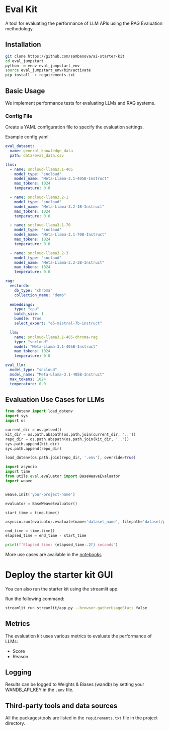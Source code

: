 # Eval Kit

A tool for evaluating the performance of LLM APIs using the RAG Evaluation methodology.

## Installation
  
  ```bash
  git clone https://github.com/sambanova/ai-starter-kit
  cd eval_jumpstart
  python -m venv eval_jumpstart_env
  source eval_jumpstart_env/bin/activate
  pip install -r requirements.txt
  ```

## Basic Usage
We implement performance tests for evaluating LLMs and RAG systems.

### Config File

Create a YAML configuration file to specify the evaluation settings.

Example config.yaml

```yaml
eval_dataset:
  name: general_knowledge_data
  path: data/eval_data.csv

llms:
  - name: sncloud-llama3.1-405
    model_type: "sncloud"
    model_name: "Meta-Llama-3.1-405B-Instruct"
    max_tokens: 1024
    temperature: 0.0

  - name: sncloud-llama3.2-1
    model_type: "sncloud"
    model_name: "Meta-Llama-3.2-1B-Instruct"
    max_tokens: 1024
    temperature: 0.0

  - name: sncloud-llama3.1-70
    model_type: "sncloud"
    model_name: "Meta-Llama-3.1-70B-Instruct"
    max_tokens: 1024
    temperature: 0.0

  - name: sncloud-llama3.2-3
    model_type: "sncloud"
    model_name: "Meta-Llama-3.2-3B-Instruct"
    max_tokens: 1024
    temperature: 0.0

rag:
  vectordb:
    db_type: "chroma"
    collection_name: "demo"
  
  embeddings:
    type: "cpu"
    batch_size: 1
    bundle: True
    select_expert: "e5-mistral-7b-instruct"

  llm:
    name: sncloud-llama3.1-405-chroma-rag
    type: "sncloud"
    model: "Meta-Llama-3.1-405B-Instruct"
    max_tokens: 1024
    temperature: 0.0

eval_llm:
  model_type: "sncloud"
  model_name: "Meta-Llama-3.1-405B-Instruct"
  max_tokens: 1024
  temperature: 0.0
```

## Evaluation Use Cases for LLMs

```python
from dotenv import load_dotenv
import sys
import os

current_dir = os.getcwd()
kit_dir = os.path.abspath(os.path.join(current_dir, '..'))
repo_dir = os.path.abspath(os.path.join(kit_dir, '..'))
sys.path.append(kit_dir)
sys.path.append(repo_dir)

load_dotenv(os.path.join(repo_dir, '.env'), override=True)

import asyncio
import time
from utils.eval.evaluator import BaseWeaveEvaluator
import weave


weave.init('your-project-name')

evaluator = BaseWeaveEvaluator()

start_time = time.time()

asyncio.run(evaluator.evaluate(name='dataset_name', filepath='dataset/path', use_concurrency=True))

end_time = time.time()
elapsed_time = end_time - start_time

print(f"Elapsed time: {elapsed_time:.2f} seconds")
```

More use cases are available in the [notebooks](./notebooks/eval_llm.ipynb)

# Deploy the starter kit GUI

You can also run the starter kit using the streamlit app.

Run the following command:


   ```bash
   streamlit run streamlit/app.py --browser.gatherUsageStats false 
   ```

## Metrics

The evaluation kit uses various metrics to evaluate the performance of LLMs:

- Score
- Reason

## Logging

Results can be logged to Weights & Biases (wandb) by setting your WANDB_API_KEY in the `.env` file.

## Third-party tools and data sources

All the packages/tools are listed in the `requirements.txt` file in the project directory.